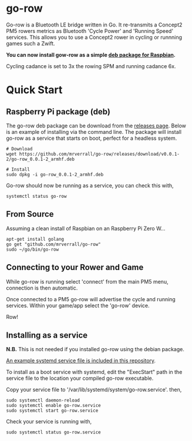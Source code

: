 # go-row
Go-row is a Bluetooth LE bridge written in Go. It re-transmits a Concept2 PM5 rowers metrics as Bluetooth 'Cycle Power' and 'Running Speed' services. This allows you to use a Concept2 rower in cycling or runnning games such a Zwift.

__You can now install gow-row as a simple [deb package for Raspbian](https://github.com/mrverrall/go-row#raspberry-pi-package-deb).__

Cycling cadance is set to 3x the rowing SPM and running cadance 6x.

# Quick Start

## Raspberry Pi package (deb)
The go-row deb package can be download from the [releases page](https://github.com/mrverrall/go-row/releases/latest). Below is an example of installing via the command line. The package will install go-row as a service that starts on boot, perfect for a headless system.

    # Download
    wget https://github.com/mrverrall/go-row/releases/download/v0.0.1-2/go-row_0.0.1-2_armhf.deb
    
    # Install
    sudo dpkg -i go-row_0.0.1-2_armhf.deb

Go-row should now be running as a service, you can check this with,
    
    systemctl status go-row

## From Source
Assuming a clean install of Raspbian on an Raspberry Pi Zero W...

    apt-get install golang
    go get "github.com/mrverrall/go-row"
    sudo ~/go/bin/go-row

## Connecting to your Rower and Game
While go-row is running select 'connect' from the main PM5 menu, connection is then automatic.

Once connected to a PM5 go-row will advertise the cycle and running services. Within your game/app select the 'go-row' device.

Row!

## Installing as a service

__N.B.__ This is not needed if you installed go-row using the debian package.

[An example systemd service file is included in this repository](https://github.com/mrverrall/go-row/blob/main/go-row.service).

To install as a boot service with systemd, edit the "ExecStart" path in the service file to the location your compiled go-row executable.

Copy your service file to '/var/lib/systemd/system/go-row.service'. then,

    sudo systemctl daemon-reload
    sudo systemctl enable go-row.service
    sudo systemctl start go-row.service

Check your service is running with,

    sudo systemctl status go-row.service
